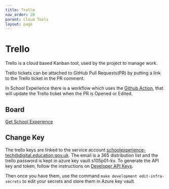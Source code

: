```yaml
---
title: Trello
nav_order: 20
parent: Cloud Tools
layout: page
---
```


# Trello

Trello is a cloud based Kanban tool, used by the project to manage work.

Trello tickets can be attached to GitHub Pull Requests(PR) by putting a link to the Trello ticket in the PR comment.

In School Experience there is a workflow which uses the [Github Action](https://github.com/DFE-Digital/github-actions/tree/master/AddTrelloComment), that will update the Trello ticket when the PR is Opened or Edited.

## Board
[Get School Experience](https://trello.com/b/nS4OTSIl/get-school-experience)

## Change Key
The trello keys are linked to the service account schoolexperience-tech@digital.education.gov.uk. The email is a 365 distribution list and the trello password
is kept in azure key vault s105p01-kv. To generate the API key and token, follow the instructions on [Developer API Keys](https://trello.com/app-key).

Then once you have them, use the command `make development edit-infra-secrets` to edit your secrets and store them in Azure key vault.
